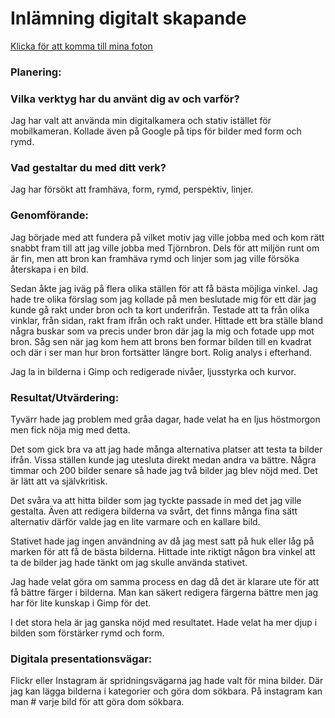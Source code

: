 # Inlämning digitalt skapande 

[Klicka för att komma till mina foton](https://brave-bhaskara-063e77.netlify.app/)

### Planering:
### Vilka verktyg har du använt dig av och varför?
Jag har valt att använda min digitalkamera och stativ istället för mobilkameran.
Kollade även på Google på tips för bilder med form och rymd. 

### Vad gestaltar du med ditt verk?
Jag har försökt att framhäva, form, rymd, perspektiv, linjer.

### Genomförande:
Jag började med att fundera på vilket motiv jag ville jobba med och kom rätt snabbt fram till att jag ville jobba med Tjörnbron. Dels för att miljön runt om är fin, men att bron kan framhäva rymd och linjer som jag ville försöka återskapa i en bild.

Sedan åkte jag iväg på flera olika ställen för att få bästa möjliga vinkel. Jag hade tre olika förslag som jag kollade på men beslutade mig för ett där jag kunde gå rakt under bron och ta kort underifrån. Testade att ta från olika vinklar, från sidan, rakt fram ifrån och rakt under. Hittade ett bra ställe bland några buskar som va precis under bron där jag la mig och fotade upp mot bron. Såg sen när jag kom hem att brons ben formar bilden till en kvadrat och där i ser man hur bron fortsätter längre bort. Rolig analys i efterhand. 

Jag la in bilderna i Gimp och redigerade nivåer, ljusstyrka och kurvor. 

### Resultat/Utvärdering:
Tyvärr hade jag problem med gråa dagar, hade velat ha en ljus höstmorgon men fick nöja mig med detta.

Det som gick bra va att jag hade många alternativa platser att testa ta bilder ifrån. Vissa ställen kunde jag utesluta direkt medan andra va bättre. Några timmar och 200 bilder senare så hade jag två bilder jag blev nöjd med. Det är lätt att va självkritisk.

Det svåra va att hitta bilder som jag tyckte passade in med det jag ville gestalta. Även att redigera bilderna va svårt, det finns många fina sätt alternativ därför valde jag en lite varmare och en kallare bild.

Stativet hade jag ingen användning av då jag mest satt på huk eller låg på marken för att få de bästa bilderna. Hittade inte riktigt någon bra vinkel att ta de bilder jag hade tänkt om jag skulle använda stativet. 

Jag hade velat göra om samma process en dag då det är klarare ute för att få bättre färger i bilderna. Man kan säkert redigera färgerna bättre men jag har för lite kunskap i Gimp för det. 

I det stora hela är jag ganska nöjd med resultatet. Hade velat ha mer djup i bilden som förstärker rymd och form.

### Digitala presentationsvägar:
Flickr eller Instagram är spridningsvägarna jag hade valt för mina bilder. Där jag kan lägga bilderna i kategorier och göra dom sökbara. På instagram kan man # varje bild för att göra dom sökbara.